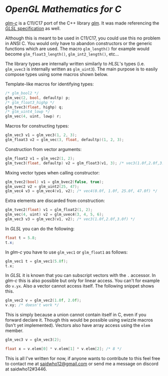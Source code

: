 # *OpenGL Mathematics for C*


[*glm-c*](https://github.com/saidwho12/glm-c) is a C11/C17 port of the C++ library [*glm*](https://github.com/g-truc/glm).
It was made referencing the [*GLSL* specification](https://www.khronos.org/registry/OpenGL/specs/gl/GLSLangSpec.4.60.pdf) as well.

Although this is meant to be used in C11/C17, you could use this no problem in ANSI C.
You would only have to abandon constructors or the generic functions which are used.
The macro `glm_length()` for example would become `glm_float3_length()`,
`glm_int2_length()`, etc...

The library types are internally written similarly
to *HLSL*'s types (i.e. `glm_uvec3` is internally written as `glm_uint3`).
The main purpose is to easily compose types using some macros shown below.

Template-like macros for identifying types:
```c
/* glm_bool2 */
glm_vec(2, bool, defaultp) p;
/* glm_float3_highp */
glm_tvec3(float, highp) q;
/* glm_uint4_lowp */
glm_vec(4, uint, lowp) r;
```

Macros for constructing types:
```c
glm_vec3 v1 = glm_vec3(1, 2, 3);
glm_float3 v2 = glm_vec(3, float, defaultp)(1, 2, 3);
```

Construction from vector arguments:
```c
glm_float2 v1 = glm_vec2(1, 2);
glm_tvec3(float, defaultp) v2 = glm_float3(v1, 3); /* vec3(1.0f,2.0f,3.0f) */
```

Mixing vector types when calling constructor:

```c
glm_tvec2(bool) v1 = glm_bvec2(false, true);
glm_uvec2 v2 = glm_uint2(25, 47);
glm_vec4 v3 = glm_vec4(v1, v2); /* vec4(0.0f, 1.0f, 25.0f, 47.0f) */
```

Extra elements are discarded from construction:
```c
glm_tvec2(float) v1 = glm_float2(1, 2);
glm_vec(4, uint) v2 = glm_uvec4(3, 4, 5, 6);
glm_vec3 v3 = glm_vec3(v1, v2); /* vec3(1.0f,2.0f,3.0f) */
```

In *GLSL* you can do the following:
```glsl
float t = 5.8;
t.x;
```

In *glm-c* you have to use `glm_vec1` or `glm_float1` as follows:
```c
glm_vec1 t = glm_vec1(5.8f);
t.x;
```

In *GLSL* it is known that you can subscript vectors with the `.` accessor. In *glm-c* this is also possible but only for linear access. You can't for example do `v.yx`. Also a vector cannot access itself.
The following snippet shows this.
```c
glm_vec2 v = glm_vec2(1.0f, 2.0f);
v.xy; /* doesn't work */
```

This is simply because a union cannot contain itself in C, even if you forward declare it.
Though this would be possible using swizzle macros (Isn't yet implemented).
Vectors also have array access using the `elem` member.
```c
glm_vec3 v = glm_vec3(2);

float x = v.elem[0] * v.elem[1] * v.elem[2]; /* 8 */
```

This is all I've written for now, if anyone wants to contribute to this feel free to contact me at saidwho12@gmail.com or send me a message on discord at saidwho12#3446.
